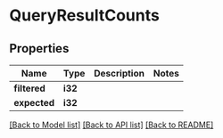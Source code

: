 # QueryResultCounts

## Properties

Name | Type | Description | Notes
------------ | ------------- | ------------- | -------------
**filtered** | **i32** |  | 
**expected** | **i32** |  | 

[[Back to Model list]](../README.md#documentation-for-models) [[Back to API list]](../README.md#documentation-for-api-endpoints) [[Back to README]](../README.md)


